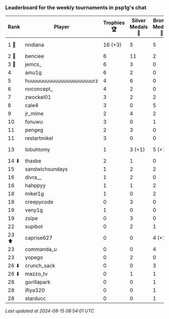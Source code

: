 ### Leaderboard for the weekly tournaments in psp1g's chat
| Rank | Player | Trophies 🏆 | Silver Medals 🥈 | Bronze Medals 🥉 | Points |
|------|--------|-------------|------------------|------------------|--------|
| 1 🥇 | nndiana | 16 (+3) | 5 | 5 | 55.5 (+9.0) |
| 2 🥈 | benciee | 6 | 11 | 2 | 30.0 |
| 3 🥉 | jemcs_ | 6 | 3 | 0 | 21.0 |
| 4 | amu1g | 6 | 2 | 0 | 20.0 |
| 5 | huuuuuuuuuuuuuuuuuuuuuurz | 4 | 6 | 0 | 18.0 |
| 6 | noconcept_ | 4 | 2 | 0 | 14.0 |
| 7 | zwockel01 | 3 | 2 | 2 | 12.0 |
| 8 | cale4 | 3 | 0 | 5 | 11.5 |
| 9 | jr_mime | 2 | 4 | 2 | 11.0 |
| 10 | fonuwu | 3 | 0 | 1 | 9.5 |
| 11 | pengeg | 2 | 3 | 0 | 9.0 |
| 11 | restartmikel | 3 | 0 | 0 | 9.0 |
| 13 | lobuhtomy | 1 | 3 (+1) | 5 (+1) | 8.5 (+1.5) |
| 14 ⬇| thasbe | 2 | 1 | 0 | 7.0 |
| 15 | sandwichsundays | 1 | 2 | 2 | 6.0 |
| 16 | divra__ | 1 | 2 | 0 | 5.0 |
| 16 | hahppyy | 1 | 1 | 2 | 5.0 |
| 18 | mikel1g | 1 | 0 | 2 | 4.0 |
| 19 | creepycode | 0 | 3 | 0 | 3.0 |
| 19 | veny1g | 1 | 0 | 0 | 3.0 |
| 19 | zsipe | 0 | 3 | 0 | 3.0 |
| 22 | supibot | 0 | 2 | 1 | 2.5 |
| 23 ⬆| caprise627 | 0 | 0 | 4 (+1) | 2.0 (+0.5) |
| 23 | commanda_u | 0 | 0 | 4 | 2.0 |
| 23 | yopego | 0 | 2 | 0 | 2.0 |
| 26 ⬇| crunch_sack | 0 | 0 | 3 | 1.5 |
| 26 ⬇| mazzo_tv | 0 | 1 | 1 | 1.5 |
| 28 | gorillapark | 0 | 0 | 1 | 0.5 |
| 28 | iflya320 | 0 | 0 | 1 | 0.5 |
| 28 | starducc | 0 | 0 | 1 | 0.5 |

_Last updated at 2024-08-15 08:54:01 UTC_